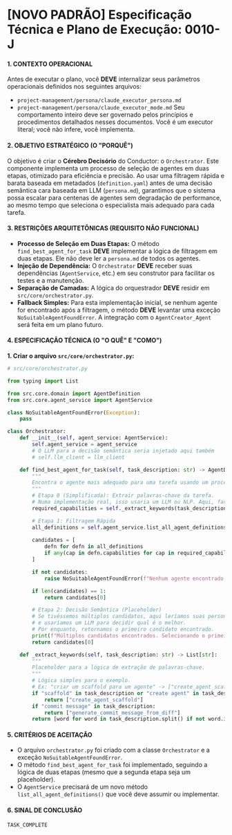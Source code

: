 # [NOVO PADRÃO] Especificação Técnica e Plano de Execução: 0010-J

#### **1. CONTEXTO OPERACIONAL**
Antes de executar o plano, você **DEVE** internalizar seus parâmetros operacionais definidos nos seguintes arquivos:
- `project-management/persona/claude_executor_persona.md`
- `project-management/persona/claude_executor_mode.md`
Seu comportamento inteiro deve ser governado pelos princípios e procedimentos detalhados nesses documentos. Você é um executor literal; você não infere, você implementa.

#### **2. OBJETIVO ESTRATÉGICO (O "PORQUÊ")**
O objetivo é criar o **Cérebro Decisório** do Conductor: o `Orchestrator`. Este componente implementa um processo de seleção de agentes em duas etapas, otimizado para eficiência e precisão. Ao usar uma filtragem rápida e barata baseada em metadados (`definition.yaml`) antes de uma decisão semântica cara baseada em LLM (`persona.md`), garantimos que o sistema possa escalar para centenas de agentes sem degradação de performance, ao mesmo tempo que seleciona o especialista mais adequado para cada tarefa.

#### **3. RESTRIÇÕES ARQUITETÔNICAS (REQUISITO NÃO FUNCIONAL)**
- **Processo de Seleção em Duas Etapas:** O método `find_best_agent_for_task` **DEVE** implementar a lógica de filtragem em duas etapas. Ele não deve ler a `persona.md` de todos os agentes.
- **Injeção de Dependência:** O `Orchestrator` **DEVE** receber suas dependências (`AgentService`, etc.) em seu construtor para facilitar os testes e a manutenção.
- **Separação de Camadas:** A lógica do orquestrador **DEVE** residir em `src/core/orchestrator.py`.
- **Fallback Simples:** Para esta implementação inicial, se nenhum agente for encontrado após a filtragem, o método **DEVE** levantar uma exceção `NoSuitableAgentFoundError`. A integração com o `AgentCreator_Agent` será feita em um plano futuro.

#### **4. ESPECIFICAÇÃO TÉCNICA (O "O QUÊ" E "COMO")**

**1. Criar o arquivo `src/core/orchestrator.py`:**

```python
# src/core/orchestrator.py

from typing import List

from src.core.domain import AgentDefinition
from src.core.agent_service import AgentService

class NoSuitableAgentFoundError(Exception):
    pass

class Orchestrator:
    def __init__(self, agent_service: AgentService):
        self.agent_service = agent_service
        # O LLM para a decisão semântica seria injetado aqui também
        # self.llm_client = llm_client 

    def find_best_agent_for_task(self, task_description: str) -> AgentDefinition:
        """
        Encontra o agente mais adequado para uma tarefa usando um processo de duas etapas.
        """
        # Etapa 0 (Simplificada): Extrair palavras-chave da tarefa.
        # Numa implementação real, isso usaria um LLM ou NLP. Aqui, faremos uma busca simples.
        required_capabilities = self._extract_keywords(task_description)

        # Etapa 1: Filtragem Rápida
        all_definitions = self.agent_service.list_all_agent_definitions()
        
        candidates = [
            defn for defn in all_definitions
            if any(cap in defn.capabilities for cap in required_capabilities)
        ]

        if not candidates:
            raise NoSuitableAgentFoundError(f"Nenhum agente encontrado com as capacidades: {required_capabilities}")

        if len(candidates) == 1:
            return candidates[0]

        # Etapa 2: Decisão Semântica (Placeholder)
        # Se tivéssemos múltiplos candidatos, aqui leríamos suas personas
        # e usaríamos um LLM para decidir qual é o melhor.
        # Por enquanto, retornamos o primeiro candidato encontrado.
        print(f"Múltiplos candidatos encontrados. Selecionando o primeiro: {[c.name for c in candidates]}")
        return candidates[0]

    def _extract_keywords(self, task_description: str) -> List[str]:
        """
        Placeholder para a lógica de extração de palavras-chave.
        """
        # Lógica simples para o exemplo.
        # Ex: "criar um scaffold para um agente" -> ["create_agent_scaffold"]
        if "scaffold" in task_description or "create agent" in task_description:
            return ["create_agent_scaffold"]
        if "commit message" in task_description:
            return ["generate_commit_message_from_diff"]
        return [word for word in task_description.split() if not word.isspace()]
```

#### **5. CRITÉRIOS DE ACEITAÇÃO**
- O arquivo `orchestrator.py` foi criado com a classe `Orchestrator` e a exceção `NoSuitableAgentFoundError`.
- O método `find_best_agent_for_task` foi implementado, seguindo a lógica de duas etapas (mesmo que a segunda etapa seja um placeholder).
- O `AgentService` precisará de um novo método `list_all_agent_definitions()` que você deve assumir ou implementar.

#### **6. SINAL DE CONCLUSÃO**
`TASK_COMPLETE`
